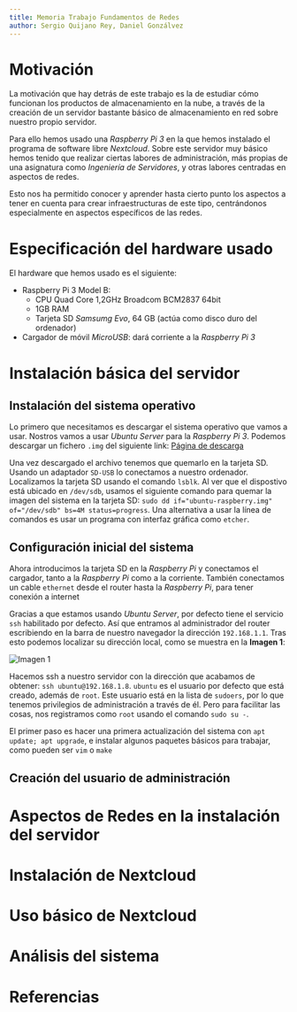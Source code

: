 ```yaml
---
title: Memoria Trabajo Fundamentos de Redes
author: Sergio Quijano Rey, Daniel Gonzálvez
---
```


# Motivación

La motivación que hay detrás de este trabajo es la de estudiar cómo funcionan los productos de almacenamiento en la nube, a través de la creación de un servidor bastante básico de almacenamiento en red sobre nuestro propio servidor. 

Para ello hemos usado una *Raspberry Pi 3* en la que hemos instalado el programa de software libre *Nextcloud*. Sobre este servidor muy básico hemos tenido que realizar ciertas labores de administración, más propias de una asignatura como *Ingeniería de Servidores*, y otras labores centradas en aspectos de redes. 

Esto nos ha permitido conocer y aprender hasta cierto punto los aspectos a tener en cuenta para crear infraestructuras de este tipo, centrándonos especialmente en aspectos específicos de las redes.

# Especificación del hardware usado

El hardware que hemos usado es el siguiente:

* Raspberry Pi 3 Model B:
    * CPU Quad Core 1,2GHz Broadcom BCM2837 64bit
    * 1GB RAM
    * Tarjeta SD *Samsumg Evo*, 64 GB (actúa como disco duro del ordenador)
* Cargador de móvil *MicroUSB*: dará corriente a la *Raspberry Pi 3*

# Instalación básica del servidor

## Instalación del sistema operativo

Lo primero que necesitamos es descargar el sistema operativo que vamos a usar. Nostros vamos a usar *Ubuntu Server* para la *Raspberry Pi 3*. Podemos descargar un fichero `.img` del siguiente link: [Página de descarga](https://ubuntu.com/download/iot/raspberry-pi)

Una vez descargado el archivo tenemos que quemarlo en la tarjeta SD. Usando un adaptador `SD-USB` lo conectamos a nuestro ordenador. Localizamos la tarjeta SD usando el comando `lsblk`. Al ver que el dispostivo está ubicado en `/dev/sdb`, usamos el siguiente comando para quemar la imagen del sistema en la tarjeta SD: `sudo dd if="ubuntu-raspberry.img" of="/dev/sdb" bs=4M status=progress`. Una alternativa a usar la línea de comandos es usar un programa con interfaz gráfica como `etcher`. 

## Configuración inicial del sistema

Ahora introducimos la tarjeta SD en la *Raspberry Pi* y conectamos el cargador, tanto a la *Raspberry Pi* como a la corriente. También conectamos un cable `ethernet` desde el router hasta la *Raspberry Pi*, para tener conexión a internet

Gracias a que estamos usando *Ubuntu Server*, por defecto tiene el servicio `ssh` habilitado por defecto. Así que entramos al administrador del router escribiendo en la barra de nuestro navegador la dirección `192.168.1.1`. Tras esto podemos localizar su dirección local, como se muestra en la **Imagen 1**:

![Imagen 1](localizar_raspberry.png)

Hacemos ssh a nuestro servidor con la dirección que acabamos de obtener: `ssh ubuntu@192.168.1.8`. `ubuntu` es el usuario por defecto que está creado, además de `root`. Este usuario está en la lista de `sudoers`, por lo que tenemos privilegios de administración a través de él. Pero para facilitar las cosas, nos registramos como `root` usando el comando `sudo su -`. 

El primer paso es hacer una primera actualización del sistema con `apt update; apt upgrade`, e instalar algunos paquetes básicos para trabajar, como pueden ser `vim` o `make`

## Creación del usuario de administración

# Aspectos de Redes en la instalación del servidor

# Instalación de Nextcloud

# Uso básico de Nextcloud

# Análisis del sistema

# Referencias
